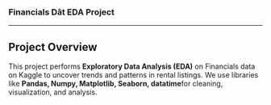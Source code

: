 ### Financials Dât EDA Project

---

## Project Overview
This project performs **Exploratory Data Analysis (EDA)** on Financials data on Kaggle to uncover trends and patterns in rental listings. We use libraries like **Pandas, Numpy, Matplotlib, Seaborn, datatime**for cleaning, visualization, and analysis. 
